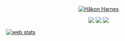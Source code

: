 <div align="center">
   <a href="https://harnes.co/">
      <img src="https://github.com/HakonHarnes/HakonHarnes/assets/89907156/b99c1f5d-0c57-4ee5-bf6d-c9a059867120" alt="Håkon Harnes" style="max-width: 100%;">
   </a>
   
   [![](https://img.shields.io/badge/-linkedin-334155?style=for-the-badge&logo=linkedin&logoColor=white)](https://www.linkedin.com/in/hakon-harnes/)
   [![](https://img.shields.io/badge/-website-334155?style=for-the-badge&logo=hypothesis&logoColor=white)](https://harnes.co/)
   [![](https://img.shields.io/badge/-email-334155?style=for-the-badge&logo=maildotru&logoColor=white)](mailto:hakon@harnes.co)
</div>


<!-- Default Statcounter code for GitHub http://github.com/hakonharnes -->
<!-- <script>
var sc_project=12998693; 
var sc_invisible=1; 
var sc_security="aabd1855"; 
</script>
<script type="text/javascript"
src="https://www.statcounter.com/counter/counter.js" async></script> -->
<noscript><div class="statcounter"><a title="web stats"
href="https://statcounter.com/" target="_blank"><img class="statcounter"
src="https://c.statcounter.com/12998693/0/aabd1855/1/" alt="web stats"
referrerPolicy="no-referrer-when-downgrade"></a></div></noscript>
<!-- End of Statcounter Code -->
